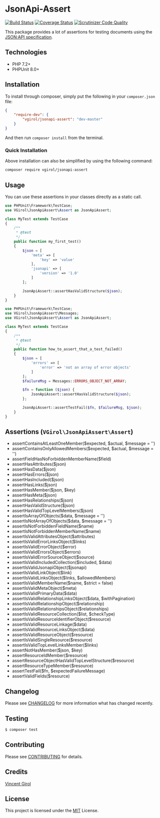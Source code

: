 # JsonApi-Assert

[![Build Status](https://travis-ci.org/VGirol/JsonApi-Assert.svg?branch=master)](https://travis-ci.org/VGirol/JsonApi-Assert)
[![Coverage Status](https://coveralls.io/repos/github/VGirol/JsonApi-Assert/badge.svg?branch=master)](https://coveralls.io/github/VGirol/JsonApi-Assert?branch=master)
[![Scrutinizer Code Quality](https://scrutinizer-ci.com/g/VGirol/JsonApi-Assert/badges/quality-score.png?b=master)](https://scrutinizer-ci.com/g/VGirol/JsonApi-Assert/?branch=master)

This package provides a lot of assertions for testing documents using the [JSON:API specification](https://jsonapi.org/).

## Technologies

- PHP 7.2+
- PHPUnit 8.0+
  
## Installation

To install through composer, simply put the following in your `composer.json` file:

```json
{
    "require-dev": {
        "vgirol/jsonapi-assert": "dev-master"
    }
}
```

And then run `composer install` from the terminal.

### Quick Installation

Above installation can also be simplified by using the following command:

```sh
composer require vgirol/jsonapi-assert
```

## Usage

You can use these assertions in your classes directly as a static call.

```php
use PHPUnit\Framework\TestCase;
use VGirol\JsonApiAssert\Assert as JsonApiAssert;

class MyTest extends TestCase
{
    /**
     * @test
     */
    public function my_first_test()
    {
        $json = [
            'meta' => [
                'key' => 'value'
            ],
            'jsonapi' => [
                'version' => '1.0'
            ]
        ];

        JsonApiAssert::assertHasValidStructure($json);
    }
}
```

```php
use PHPUnit\Framework\TestCase;
use VGirol\JsonApiAssert\Messages;
use VGirol\JsonApiAssert\Assert as JsonApiAssert;

class MyTest extends TestCase
{
    /**
     * @test
     */
    public function how_to_assert_that_a_test_failed()
    {
        $json = [
            'errors' => [
                'error' => 'not an array of error objects'
            ]
        ];
        $failureMsg = Messages::ERRORS_OBJECT_NOT_ARRAY;

        $fn = function ($json) {
            JsonApiAssert::assertHasValidStructure($json);
        };

        JsonApiAssert::assertTestFail($fn, $failureMsg, $json);
    }
}
```

## Assertions (`VGirol\JsonApiAssert\Assert`)

- assertContainsAtLeastOneMember($expected, $actual, $message = '')
- assertContainsOnlyAllowedMembers($expected, $actual, $message = '')
- assertFieldHasNoForbiddenMemberName($field)
- assertHasAttributes($json)
- assertHasData($json)
- assertHasErrors($json)
- assertHasIncluded($json)
- assertHasLinks($json)
- assertHasMember($json, $key)
- assertHasMeta($json)
- assertHasRelationships($json)
- assertHasValidStructure($json)
- assertHasValidTopLevelMembers($json)
- assertIsArrayOfObjects($data, $message = '')
- assertIsNotArrayOfObjects($data, $message = '')
- assertIsNotForbiddenFieldName($name)
- assertIsNotForbiddenMemberName($name)
- assertIsValidAttributesObject($attributes)
- assertIsValidErrorLinksObject($links)
- assertIsValidErrorObject($error)
- assertIsValidErrorsObject($errors)
- assertIsValidErrorSourceObject($source)
- assertIsValidIncludedCollection($included, $data)
- assertIsValidJsonapiObject($jsonapi)
- assertIsValidLinkObject($link)
- assertIsValidLinksObject($links, $allowedMembers)
- assertIsValidMemberName($name, $strict = false)
- assertIsValidMetaObject($meta)
- assertIsValidPrimaryData($data)
- assertIsValidRelationshipLinksObject($data, $withPagination)
- assertIsValidRelationshipObject($relationship)
- assertIsValidRelationshipsObject($relationships)
- assertIsValidResourceCollection($list, $checkType)
- assertIsValidResourceIdentifierObject($resource)
- assertIsValidResourceLinkage($data)
- assertIsValidResourceLinksObject($data)
- assertIsValidResourceObject($resource)
- assertIsValidSingleResource($resource)
- assertIsValidTopLevelLinksMember($links)
- assertNotHasMember($json, $key)
- assertResourceIdMember($resource)
- assertResourceObjectHasValidTopLevelStructure($resource)
- assertResourceTypeMember($resource)
- assertTestFail($fn, $expectedFailureMessage)
- assertValidFields($resource)

## Changelog

Please see [CHANGELOG](CHANGELOG.md) for more information what has changed recently.

## Testing

```sh
$ composer test
```

## Contributing

Please see [CONTRIBUTING](CONTRIBUTING.md) for details.

## Credits

[Vincent Girol](mailto:vincent@girol.fr)

## License

This project is licensed under the [MIT](https://choosealicense.com/licenses/mit/) License.
